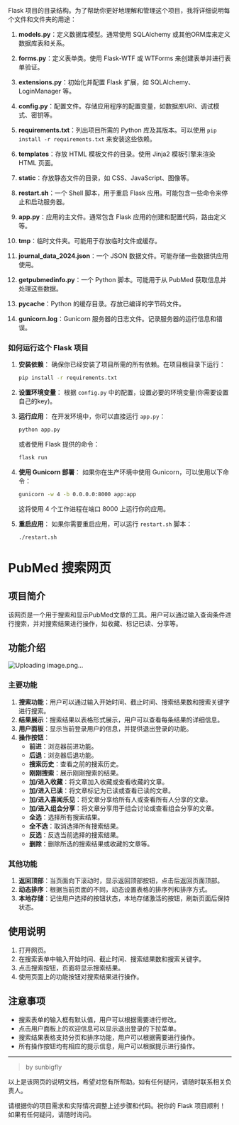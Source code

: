 Flask 项目的目录结构。为了帮助你更好地理解和管理这个项目，我将详细说明每个文件和文件夹的用途：

1. **models.py**：定义数据库模型。通常使用 SQLAlchemy 或其他ORM库来定义数据库表和关系。

2. **forms.py**：定义表单类。使用 Flask-WTF 或 WTForms 来创建表单并进行表单验证。

3. **extensions.py**：初始化并配置 Flask 扩展，如 SQLAlchemy、LoginManager 等。

4. **config.py**：配置文件。存储应用程序的配置变量，如数据库URI、调试模式、密钥等。

5. **requirements.txt**：列出项目所需的 Python 库及其版本。可以使用 `pip install -r requirements.txt` 来安装这些依赖。

6. **templates**：存放 HTML 模板文件的目录。使用 Jinja2 模板引擎来渲染 HTML 页面。

7. **static**：存放静态文件的目录，如 CSS、JavaScript、图像等。

8. **restart.sh**：一个 Shell 脚本，用于重启 Flask 应用。可能包含一些命令来停止和启动服务器。

9. **app.py**：应用的主文件。通常包含 Flask 应用的创建和配置代码，路由定义等。

10. **tmp**：临时文件夹。可能用于存放临时文件或缓存。

11. **journal_data_2024.json**：一个 JSON 数据文件。可能存储一些数据供应用使用。

12. **getpubmedinfo.py**：一个 Python 脚本。可能用于从 PubMed 获取信息并处理这些数据。

13. **__pycache__**：Python 的缓存目录。存放已编译的字节码文件。

14. **gunicorn.log**：Gunicorn 服务器的日志文件。记录服务器的运行信息和错误。

### 如何运行这个 Flask 项目

1. **安装依赖**：
   确保你已经安装了项目所需的所有依赖。在项目根目录下运行：
   ```bash
   pip install -r requirements.txt
   ```

2. **设置环境变量**：
   根据 `config.py` 中的配置，设置必要的环境变量(你需要设置自己的key)。

3. **运行应用**：
   在开发环境中，你可以直接运行 `app.py`：
   ```bash
   python app.py
   ```
   或者使用 Flask 提供的命令：
   ```bash
   flask run
   ```

4. **使用 Gunicorn 部署**：
   如果你在生产环境中使用 Gunicorn，可以使用以下命令：
   ```bash
   gunicorn -w 4 -b 0.0.0.0:8000 app:app
   ```
   这将使用 4 个工作进程在端口 8000 上运行你的应用。

5. **重启应用**：
   如果你需要重启应用，可以运行 `restart.sh` 脚本：
   ```bash
   ./restart.sh
   ```
   
# PubMed 搜索网页 

## 项目简介

该网页是一个用于搜索和显示PubMed文章的工具。用户可以通过输入查询条件进行搜索，并对搜索结果进行操作，如收藏、标记已读、分享等。

## 功能介绍

![Uploading image.png…]()




### 主要功能

1. **搜索功能**：用户可以通过输入开始时间、截止时间、搜索结果数和搜索关键字进行搜索。
2. **结果展示**：搜索结果以表格形式展示，用户可以查看每条结果的详细信息。
3. **用户面板**：显示当前登录用户的信息，并提供退出登录的功能。
4. **操作按钮**：
   - **前进**：浏览器前进功能。
   - **后退**：浏览器后退功能。
   - **搜索历史**：查看之前的搜索历史。
   - **刚刚搜索**：展示刚刚搜索的结果。
   - **加/进入收藏**：将文章加入收藏或查看收藏的文章。
   - **加/进入已读**：将文章标记为已读或查看已读的文章。
   - **加/进入喜闻乐见**：将文章分享给所有人或查看所有人分享的文章。
   - **加/进入组会分享**：将文章分享用于组会讨论或查看组会分享的文章。
   - **全选**：选择所有搜索结果。
   - **全不选**：取消选择所有搜索结果。
   - **反选**：反选当前选择的搜索结果。
   - **删除**：删除所选的搜索结果或收藏的文章等。

### 其他功能

1. **返回顶部**：当页面向下滚动时，显示返回顶部按钮，点击后返回页面顶部。
2. **动态排序**：根据当前页面的不同，动态设置表格的排序列和排序方式。
3. **本地存储**：记住用户选择的按钮状态，本地存储激活的按钮，刷新页面后保持状态。

## 使用说明

1. 打开网页。
2. 在搜索表单中输入开始时间、截止时间、搜索结果数和搜索关键字。
3. 点击搜索按钮，页面将显示搜索结果。
4. 使用页面上的功能按钮对搜索结果进行操作。

## 注意事项

- 搜索表单的输入框有默认值，用户可以根据需要进行修改。
- 点击用户面板上的欢迎信息可以显示退出登录的下拉菜单。
- 搜索结果表格支持分页和排序功能，用户可以根据需要进行操作。
- 所有操作按钮均有相应的提示信息，用户可以根据提示进行操作。


---

> by sunbigfly

以上是该网页的说明文档，希望对您有所帮助。如有任何疑问，请随时联系相关负责人。

请根据你的项目需求和实际情况调整上述步骤和代码。祝你的 Flask 项目顺利！如果有任何疑问，请随时询问。
